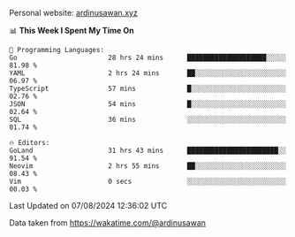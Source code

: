 Personal website: [ardinusawan.xyz](https://ardinusawan.xyz)

<!--START_SECTION:waka-->
📊 **This Week I Spent My Time On** 

```text
💬 Programming Languages: 
Go                       28 hrs 24 mins      ████████████████████░░░░░   81.98 % 
YAML                     2 hrs 24 mins       ██░░░░░░░░░░░░░░░░░░░░░░░   06.97 % 
TypeScript               57 mins             █░░░░░░░░░░░░░░░░░░░░░░░░   02.76 % 
JSON                     54 mins             █░░░░░░░░░░░░░░░░░░░░░░░░   02.64 % 
SQL                      36 mins             ░░░░░░░░░░░░░░░░░░░░░░░░░   01.74 % 

🔥 Editors: 
GoLand                   31 hrs 43 mins      ███████████████████████░░   91.54 % 
Neovim                   2 hrs 55 mins       ██░░░░░░░░░░░░░░░░░░░░░░░   08.43 % 
Vim                      0 secs              ░░░░░░░░░░░░░░░░░░░░░░░░░   00.03 % 
```


 Last Updated on 07/08/2024 12:36:02 UTC
<!--END_SECTION:waka-->
Data taken from https://wakatime.com/@ardinusawan
